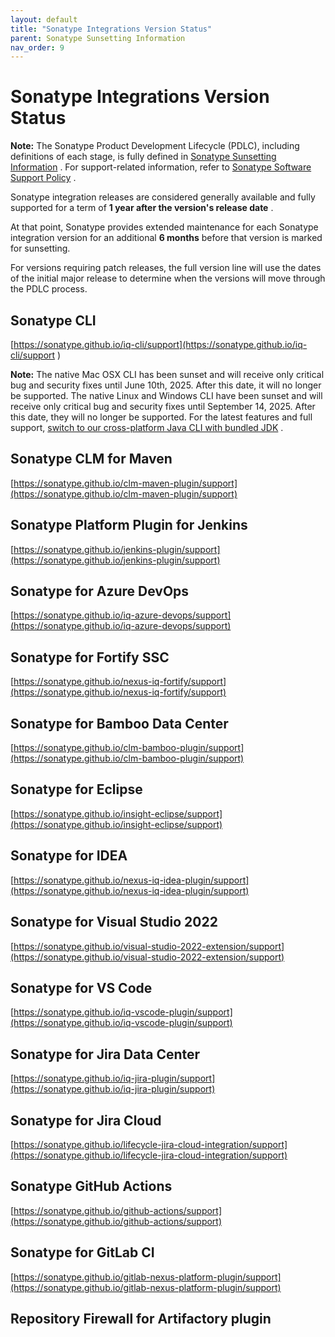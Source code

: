 ```yaml
---
layout: default
title: "Sonatype Integrations Version Status"
parent: Sonatype Sunsetting Information
nav_order: 9
---
```


# Sonatype Integrations Version Status

**Note:** The Sonatype Product Development Lifecycle (PDLC), including definitions of each stage, is fully defined in [Sonatype Sunsetting Information](#UUID-217b96ec-8a06-93ff-b373-ab40751a5647) . For support-related information, refer to [Sonatype Software Support Policy](https://www.sonatype.com/usage/software-support-policy) .

Sonatype integration releases are considered generally available and fully supported for a term of **1 year after the version's release date** .

At that point, Sonatype provides extended maintenance for each Sonatype integration version for an additional **6 months** before that version is marked for sunsetting.

For versions requiring patch releases, the full version line will use the dates of the initial major release to determine when the versions will move through the PDLC process.

## Sonatype CLI

[https://sonatype.github.io/iq-cli/support](https://sonatype.github.io/iq-cli/support )

**Note:** The native Mac OSX CLI has been sunset and will receive only critical bug and security fixes until June 10th, 2025. After this date, it will no longer be supported. The native Linux and Windows CLI have been sunset and will receive only critical bug and security fixes until September 14, 2025. After this date, they will no longer be supported. For the latest features and full support, [switch to our cross-platform Java CLI with bundled JDK](#UUID-4e396b62-fd65-1cfc-dd99-2fb0a20e7b36_section-idm234690697763901) .

## Sonatype CLM for Maven

[https://sonatype.github.io/clm-maven-plugin/support](https://sonatype.github.io/clm-maven-plugin/support)

## Sonatype Platform Plugin for Jenkins

[https://sonatype.github.io/jenkins-plugin/support](https://sonatype.github.io/jenkins-plugin/support)

## Sonatype for Azure DevOps

[https://sonatype.github.io/iq-azure-devops/support](https://sonatype.github.io/iq-azure-devops/support)

## Sonatype for Fortify SSC

[https://sonatype.github.io/nexus-iq-fortify/support](https://sonatype.github.io/nexus-iq-fortify/support)

## Sonatype for Bamboo Data Center

[https://sonatype.github.io/clm-bamboo-plugin/support](https://sonatype.github.io/clm-bamboo-plugin/support)

## Sonatype for Eclipse

[https://sonatype.github.io/insight-eclipse/support](https://sonatype.github.io/insight-eclipse/support)

## Sonatype for IDEA

[https://sonatype.github.io/nexus-iq-idea-plugin/support](https://sonatype.github.io/nexus-iq-idea-plugin/support)

## Sonatype for Visual Studio 2022

[https://sonatype.github.io/visual-studio-2022-extension/support](https://sonatype.github.io/visual-studio-2022-extension/support)

## Sonatype for VS Code

[https://sonatype.github.io/iq-vscode-plugin/support](https://sonatype.github.io/iq-vscode-plugin/support)

## Sonatype for Jira Data Center

[https://sonatype.github.io/iq-jira-plugin/support](https://sonatype.github.io/iq-jira-plugin/support)

## Sonatype for Jira Cloud

[https://sonatype.github.io/lifecycle-jira-cloud-integration/support](https://sonatype.github.io/lifecycle-jira-cloud-integration/support)

## Sonatype GitHub Actions

[https://sonatype.github.io/github-actions/support](https://sonatype.github.io/github-actions/support)

## Sonatype for GitLab CI

[https://sonatype.github.io/gitlab-nexus-platform-plugin/support](https://sonatype.github.io/gitlab-nexus-platform-plugin/support)

## Repository Firewall for Artifactory plugin
